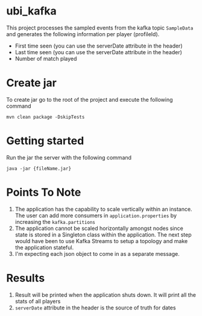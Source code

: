 # ubi_kafka

This project processes the sampled events from the kafka topic `SampleData` and generates the following 
information per player (profileId).

- First time seen (you can use the serverDate attribute in the header)
- Last time seen (you can use the serverDate attribute in the header)
- Number of match played

# Create jar

To create jar go to the root of the project and execute the following command

    mvn clean package -DskipTests
    
# Getting started
 
Run the jar the server with the following command

    java -jar {fileName.jar}
    
# Points To Note

1. The application has the capability to scale vertically within an instance. The user
can add more consumers in `application.properties` by increasing the `kafka.partitions`
2. The application cannot be scaled horizontally amongst nodes since state is stored
in a Singleton class within the application. The next step would have been to use
Kafka Streams to setup a topology and make the application stateful.
3. I'm expecting each json object to come in as a separate message.
    
# Results
 
1. Result will be printed when the application shuts down. It will print all 
the stats of all players
2. `serverDate` attribute in the header is the source of truth for dates
